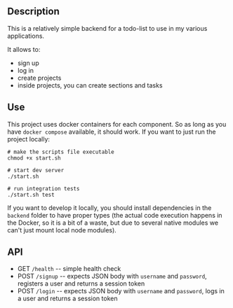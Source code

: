 ## Description

This is a relatively simple backend for a todo-list to use in my various applications.

It allows to:

- sign up
- log in
- create projects
- inside projects, you can create sections and tasks

## Use

This project uses docker containers for each component. So as long as you have `docker compose` available, it should work. If you want to just run the project locally:

```
# make the scripts file executable
chmod +x start.sh

# start dev server
./start.sh

# run integration tests
./start.sh test
```

If you want to develop it locally, you should install dependencies in the `backend` folder to have proper types (the actual code execution happens in the Docker, so it is a bit of a waste, but due to several native modules we can't just mount local node modules).

## API

- GET `/health` -- simple health check
- POST `/signup` -- expects JSON body with `username` and `password`, registers a user and returns a session token
- POST `/login` -- expects JSON body with `username` and `password`, logs in a user and returns a session token